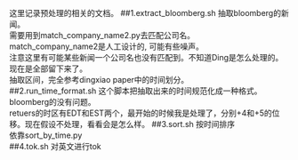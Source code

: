 这里记录预处理的相关的文档。
##1.extract_bloomberg.sh
抽取bloomberg的新闻。  
需要用到match_company_name2.py去匹配公司名。  
match_company_name2是人工设计的, 可能有些噪声。  
注意这里有可能某些新闻一个公司名也没有匹配到。不知道Ding是怎么处理的。现在是全部留下来了。  
抽取区间，完全参考dingxiao paper中的时间划分。  
##2.run_time_format.sh
这个脚本把抽取出来的时间规范化成一种格式。  
bloomberg的没有问题。  
retuers的时区有EDT和EST两个，最开始的时候我是处理了，分别+4和+5的位移。现在假设不处理，看看会是怎么样。
##3.sort.sh
按时间排序  
依靠sort_by_time.py  
##4.tok.sh
对英文进行tok


